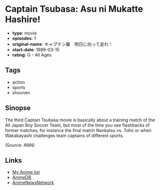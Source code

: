 # Captain Tsubasa: Asu ni Mukatte Hashire!

-   **type**: movie
-   **episodes**: 1
-   **original-name**: キャプテン翼　明日に向って走れ！
-   **start-date**: 1986-03-15
-   **rating**: G - All Ages

## Tags

-   action
-   sports
-   shounen

## Sinopse

The third Captain Tsubasa movie is basically about a training match of the All Japan Boy Soccer Team, but most of the time you see flashbacks of former matches, for instance the final match Nankatsu vs. Toho or when Wakabayashi challenges team captains of different sports.

(Source: ANN)

## Links

-   [My Anime list](https://myanimelist.net/anime/2120/Captain_Tsubasa__Asu_ni_Mukatte_Hashire)
-   [AnimeDB](http://anidb.info/perl-bin/animedb.pl?show=anime&aid=3399)
-   [AnimeNewsNetwork](http://www.animenewsnetwork.com/encyclopedia/anime.php?id=6344)
